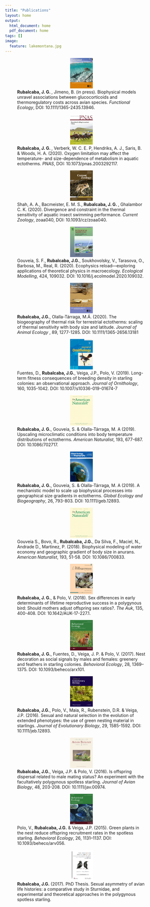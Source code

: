 ```yaml
---
title: "Publications"
layout: home
output:
  html_document: home
  pdf_document: home
tags: []
image:
  feature: lakemontana.jpg
---
```



<!---><!--->

<figure class = "third">
  <div align = "center"> 
     <a href="https://besjournals.onlinelibrary.wiley.com/doi/10.1111/1365-2435.13946?af=R"> <img src="/images/jcovers/fec.v35.9.cover.gif" height="100px" width="75px" /></a>
  </div>
  <div align = "left"> 
    <b> Rubalcaba, J. G. </b>, Jimeno, B. (in press). Biophysical models unravel associations between glucocorticoids and thermoregulatory costs across avian species. <i>Functional Ecology</i>, DOI: 10.1111/1365-2435.13946.
  </div>
</figure>

<!---><!--->

<figure class = "third">
  <div align = "center"> 
     <a href="https://doi.org/10.1073/pnas.2003292117"> <img src="/images/jcovers/PNAS.jpg" height="100px" width="75px" /></a>
  </div>
  <div align = "left"> 
    <b> Rubalcaba, J. G. </b>, Verberk, W. C. E. P, Hendriks, A. J., Saris, B. & Woods, H. A. (2020).  Oxygen limitation may affect the temperature- and size-dependence of metabolism in aquatic ectotherms. <i>PNAS</i>, DOI: 10.1073/pnas.2003292117.
  </div>
</figure>

<!---><!--->

<figure class = "third">
  <div align = "center"> 
    <a href="https://academic.oup.com/cz/article/doi/10.1093/cz/zoaa040/5874443"> <img src="/images/jcovers/CurrZool.png" height="100px" width="75px" /></a>
  </div>
  <div align = "left"> 
    Shah, A. A., Bacmeister, E. M. S., <b> Rubalcaba, J. G. </b>, Ghalambor C. K. (2020). Divergence and constraint in the thermal sensitivity of aquatic insect swimming performance. <i>Current Zoology</i>, zoaa040, DOI: 10.1093/cz/zoaa040.
  </div>
</figure>

<!---><!--->

<figure class = "third">
  <div align = "center"> 
    <a href="https://www.sciencedirect.com/science/article/pii/S0304380020301046?dgcid=coauthor"> <img src="/images/jcovers/ECOMOD.jpg" height="100px" width="75px" /></a>
  </div>
  <div align = "left"> 
    Gouveia, S. F., <b>Rubalcaba, J.G.</b>, Soukhovolsky, V., Tarasova, O., Barbosa, M., Real, R. (2020). Ecophysics reload—exploring applications of theoretical physics in macroecology. <i>Ecological Modelling</i>, 424, 109032. DOI: 10.1016/j.ecolmodel.2020.109032.
  </div>
</figure>

<!---><!--->

<figure class = "third">
  <div align = "center"> 
    <a href="https://besjournals.onlinelibrary.wiley.com/doi/abs/10.1111/1365-2656.13181"> <img src="/images/jcovers/JAE.jpg" height="100px" width="75px" /></a>
  </div>
  <div align = "left"> 
    <b>Rubalcaba, J.G.</b>, Olalla-Tárraga, M.Á. (2020). The biogeography of thermal risk for terrestrial ectotherms: scaling of thermal sensitivity with body size and latitude. <i>Journal of Animal Ecology </i>, 89, 1277-1285. DOI: 10.1111/1365-2656.13181
  </div>
</figure>

<!---><!--->

<figure class = "third">
  <div align = "center"> 
    <a href="https://link.springer.com/article/10.1007/s10336-019-01674-7"> <img src="/images/jcovers/JORN.jpg" height="100px" width="75px" /></a>
  </div>
  <div align = "left"> 
    Fuentes, D., <b>Rubalcaba, J.G.</b>, Veiga, J.P., Polo, V. (2019). Long-term fitness consequences of breeding density in    starling colonies: an observational approach. <i>Journal of Ornithology</i>, 160, 1035-1042. DOI: 10.1007/s10336-019-01674-7
  </div>
</figure>

<!---><!--->

<figure class = "third">
  <div align = "center"> 
    <a href="https://www.journals.uchicago.edu/doi/abs/10.1086/702717"> <img src="/images/jcovers/AmNat.gif" height="100px" width="75px" /></a> 
  </div>
  <div align = "left"> 
    <b>Rubalcaba, J. G.</b>, Gouveia, S. & Olalla-Tárraga, M. A (2019). Upscaling microclimatic conditions into body temperature distributions of ectotherms. <i>American Naturalist</i>, 193, 677-687. DOI: 10.1086/702717.
  </div>
</figure>

<!---><!--->

<figure class = "third">
  <div align = "center"> 
    <a href="https://onlinelibrary.wiley.com/doi/full/10.1111/geb.12893"> <img src="/images/jcovers/GEB.png" height="100px" width="75px" /></a> 
  </div>
  <div align = "left"> 
    <b>Rubalcaba, J. G.</b>, Gouveia, S. & Olalla-Tárraga, M. A (2019). A mechanistic model to scale up biophysical processes into geographical size gradients in ectotherms. <i>Global Ecology and Biogeography</i>, 26, 793-803. DOI: 10.1111/geb.12893.
  </div>
</figure>

<!---><!--->

<figure class = "third">
  <div align = "center"> 
    <a href="https://www.journals.uchicago.edu/doi/abs/10.1086/700833?mobileUi=0"> <img src="/images/jcovers/AmNat.gif" height="100px" width="75px" /></a> 
  </div>
  <div align = "left">  
    Gouveia S., Bovo, R., <b>Rubalcaba, J.G.</b>, Da Silva, F., Maciel, N., Andrade D., Martinez, P. (2018). Biophysical modeling of water economy and geographic gradient of body size in anurans. <i>American Naturalist</i>, 193, 51-58. DOI: 10.1086/700833.
  </div>
</figure>

<!---><!--->

<figure class = "third">
  <div align = "center"> 
    <a href="https://academic.oup.com/auk/article-abstract/135/3/400/5148873?redirectedFrom=fulltext"> <img src="/images/jcovers/AUK.gif" height="100px" width="75px" /></a> 
  </div>
  <div align = "left">   
    <b>Rubalcaba, J. G.</b>, & Polo, V. (2018). Sex differences in early determinants of lifetime reproductive success in a polygynous bird: Should mothers adjust offspring sex ratios?. <i>The Auk</i>, 135, 400-408. DOI: 10.1642/AUK-17-227.1.
  </div>
</figure>

<!---><!--->

<figure class = "third">
  <div align = "center"> 
    <a href="https://academic.oup.com/beheco/article/28/5/1369/4064360"> <img src="/images/jcovers/BE17.png" height="100px" width="75px" /></a> 
  </div>
  <div align = "left"> 
    <b>Rubalcaba, J. G.</b>, Fuentes, D., Veiga, J. P. & Polo, V. (2017). Nest decoration as social signals by males and females: greenery and feathers in starling colonies. <i>Behavioral Ecology</i>, 28, 1369–1375. DOI: 10.1093/beheco/arx101.
  </div>
</figure>

<!---><!--->

<figure class = "third">
  <div align = "center"> 
    <a href="https://onlinelibrary.wiley.com/doi/full/10.1111/jeb.12893"> <img src="/images/jcovers/JEB.jpg" height="100px" width="75px" /></a>
  </div>
  <div align = "left"> 
     <b>Rubalcaba, J.G.</b>, Polo, V., Maia, R., Rubenstein, D.R. & Veiga, J.P. (2016). Sexual and natural selection in the evolution of extended phenotypes: the use of green nesting material in starlings. <i>Journal of Evolutionary Biology</i>, 29, 1585-1592. DOI: 10.1111/jeb.12893.
  </div>
</figure>

<!---><!--->

<figure class = "third">
  <div align = "center"> 
    <a href="https://onlinelibrary.wiley.com/doi/10.1111/jav.00974"> <img src="/images/jcovers/JAV.jpg" height="100px" width="75px" /></a>
  </div>
  <div align = "left">
     <b>Rubalcaba, J.G.</b>, Veiga, J.P. & Polo, V. (2016). Is offspring dispersal related to male mating status? An experiment with the facultatively polygynous spotless starling. <i>Journal of Avian Biology</i>, 48, 203-208. DOI: 10.1111/jav.00974.
  </div>
</figure>
                
<!---><!--->

<figure class = "third">
  <div align = "center"> 
  <a href="https://academic.oup.com/beheco/article/26/4/1131/210664"> <img src="/images/jcovers/BE15.gif" height="100px" width="75px" /></a>                                                                                                                                        </div>
   <div align = "left">                                                                                                                      Polo, V., <b>Rubalcaba, J.G.</b> & Veiga, J.P. (2015). Green plants in the nest reduce offspring recruitment rates in the spotless starling. <i>Behavioral Ecology</i>, 26, 1131–1137. DOI: 10.1093/beheco/arv056.
    </div>
</figure>
                       
<!---><!--->

<figure class = "third">
  <div align = "center"> 
  <a href="/publications/JGR_Thesis.pdf"> <img src="/images/jcovers/thesis.gif" height="100px" width="75px" /></a>                          </div>
   <div align = "left">                                                                                                                      <b>Rubalcaba, J.G.</b> (2017). PhD Thesis. Sexual asymmetry of avian life histories: a comparative study in Sturnidae, and  experimental and theoretical approaches in the polygynous spotless starling.
    </div>
</figure>
            
                       
